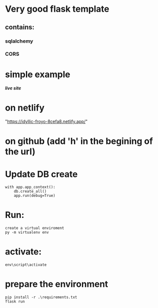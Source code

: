 # Very good flask template
## contains:
### sqlalchemy
### CORS
# simple example

##### live site
# on netlify
"https://idyllic-froyo-8cefa8.netlify.app/"
# on github (add 'h' in the begining of the url)
<!-- "https://orenzylber.github.io/crud_flask_sqlalchemy_html_students2/" -->


# Update DB create 
    with app.app_context():
        db.create_all()
        app.run(debug=True)

# Run:
    create a virtual enviroment
    py -m virtualenv env
# activate:
    env\script\activate
# prepare the environment
    pip install -r .\requirements.txt
    flask run